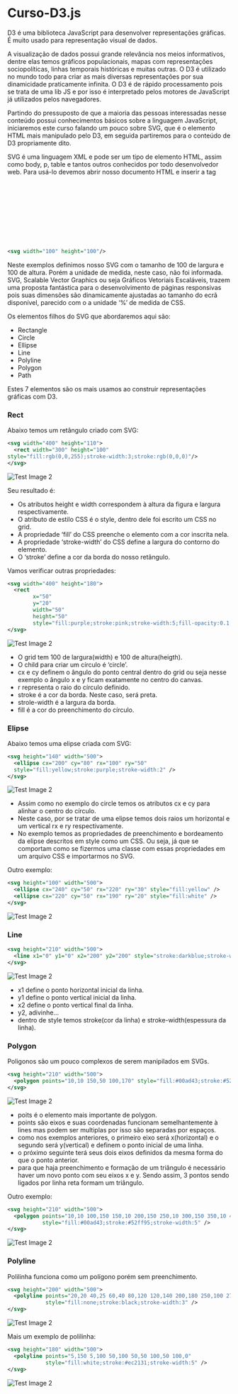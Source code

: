 # Curso-D3.js

D3 é uma biblioteca JavaScript para desenvolver representações gráficas. É muito usado para representação visual de dados.

A visualização de dados possui grande relevância nos meios informativos, dentre elas temos gráficos populacionais, mapas com representações sociopolíticas, linhas temporais históricas e muitas outras. O D3 é utilizado no mundo todo para criar as mais diversas representações por sua dinamicidade praticamente infinita. O D3 é de rápido processamento pois se trata de uma lib JS e por isso é interpretado pelos motores de JavaScript já utilizados pelos navegadores. 

Partindo do pressuposto de que a maioria das pessoas interessadas nesse conteúdo possui conhecimentos básicos sobre a linguagem JavaScript, iniciaremos este curso falando um pouco sobre SVG, que é o elemento HTML mais manipulado pelo D3, em seguida partiremos para o conteúdo de D3 propriamente dito.

SVG é uma linguagem XML e pode ser um tipo de elemento HTML, assim como body, p, table e tantos outros conhecidos por todo desenvolvedor web. Para usá-lo devemos abrir nosso documento HTML e inserir a tag <svg> dessa forma:
  
```xml
<svg width="100" height="100"/>
```

Neste exemplos definimos nosso SVG com o tamanho de 100 de largura e 100 de altura. Porém a unidade de medida, neste caso, não foi informada. 
SVG, Scalable Vector Graphics ou seja Gráficos Vetoriais Escaláveis, trazem uma proposta fantástica para o desenvolvimento de páginas responsivas pois suas dimensões são dinamicamente ajustadas ao tamanho do ecrã disponível, parecido com o a unidade ‘%’ de medida de CSS.

Os elementos filhos do SVG que abordaremos aqui são:

* Rectangle <rect>
* Circle <circle>
* Ellipse <ellipse>
* Line <line>
* Polyline <polyline>
* Polygon <polygon>
* Path <path>
  
Estes 7 elementos são os mais usamos ao construir representações gráficas com D3.

### Rect

Abaixo temos um retângulo criado com SVG:

```xml
<svg width="400" height="110">
  <rect width="300" height="100"
style="fill:rgb(0,0,255);stroke-width:3;stroke:rgb(0,0,0)"/>
</svg>
```

![Test Image 2](https://github.com/RafaeloDuarte/Curso-D3.js/blob/master/assets/rect01.PNG)

Seu resultado é:

* Os atributos height e width correspondem à altura da figura e largura respectivamente.
* O atributo de estilo CSS é o style, dentro dele foi escrito um CSS no grid.
* A propriedade ‘fill’ do CSS preenche o elemento com a cor inscrita nela.
* A propriedade ‘stroke-width’ do CSS define a largura do contorno do elemento.
* O ‘stroke’ define a cor da borda do nosso retângulo.

Vamos verificar outras propriedades:

```xml
<svg width="400" height="180">
  <rect 
        x="50" 
        y="20" 
        width="50" 
        height="50" 
        style="fill:purple;stroke:pink;stroke-width:5;fill-opacity:0.1;stroke-opacity:0.9" />
</svg>
```
![Test Image 2](https://github.com/RafaeloDuarte/Curso-D3.js/blob/master/assets/circle01.PNG)

* O grid tem 100 de largura(width) e 100 de altura(heigth).
* O child para criar um círculo é ‘circle’.
* cx e cy definem o ângulo do ponto central dentro do grid ou seja nesse exemplo o ângulo x e y ficam exatamente no centro do canvas.
* r representa o raio do círculo definido.
* stroke é a cor da borda. Neste caso, será preta.
* strole-width é a largura da borda.
* fill é a cor do preenchimento do círculo.

### Elipse

Abaixo temos uma elipse criada com SVG:

```xml
<svg height="140" width="500">
  <ellipse cx="200" cy="80" rx="100" ry="50"
  style="fill:yellow;stroke:purple;stroke-width:2" />
</svg>
```
![Test Image 2](https://github.com/RafaeloDuarte/Curso-D3.js/blob/master/assets/elipse.PNG)

* Assim como no exemplo do circle temos os atributos cx e cy para alinhar o centro do círculo.
* Neste caso, por se tratar de uma elipse temos dois raios um horizontal e um vertical rx e ry respectivamente.
* No exemplo temos as propriedades de preenchimento e bordeamento da elipse descritos em style como um CSS. Ou seja, já que se comportam como se fizermos uma classe com essas propriedades em um arquivo CSS e importarmos no SVG.

Outro exemplo:

``` xml
<svg height="100" width="500">
  <ellipse cx="240" cy="50" rx="220" ry="30" style="fill:yellow" />
  <ellipse cx="220" cy="50" rx="190" ry="20" style="fill:white" />
</svg>
```
![Test Image 2](https://github.com/RafaeloDuarte/Curso-D3.js/blob/master/assets/elipse02.PNG)

### Line

``` xml
<svg height="210" width="500">
  <line x1="0" y1="0" x2="200" y2="200" style="stroke:darkblue;stroke-width:2" />
</svg>
```

![Test Image 2](https://github.com/RafaeloDuarte/Curso-D3.js/blob/master/assets/linha01.PNG)

* x1 define o ponto horizontal inicial da linha.
* y1 define o ponto vertical inicial da linha.
* x2 define o ponto vertical final da linha.
* y2, adivinhe...
* dentro de style temos stroke(cor da linha) e stroke-width(espessura da linha).

### Polygon

Poligonos são um pouco complexos de serem manipilados em SVGs.

``` xml
<svg height="210" width="500">
  <polygon points="10,10 150,50 100,170" style="fill:#00ad43;stroke:#52ff95;stroke-width:5" />
</svg>
```

![Test Image 2](https://github.com/RafaeloDuarte/Curso-D3.js/blob/master/assets/polyline01.PNG)

* poits é o elemento mais importante de polygon.
* points são eixos e suas coordenadas funcionam semelhantemente à lines mas podem ser multiplas por isso são separadas por espaços.
* como nos exemplos anteriores, o primeiro eixo será x(horizontal) e o segundo será y(vertical) e definem o ponto inicial de uma linha.
* o próximo seguinte terá seus dois eixos definidos da mesma forma do que o ponto anterior.
* para que haja preenchimento e formação de um triângulo é necessário haver um novo ponto com seu eixos x e y. Sendo assim, 3 pontos sendo ligados por linha reta formam um triângulo.

Outro exemplo:

``` xml
<svg height="210" width="500">
  <polygon points="10,10 100,150 150,10 200,150 250,10 300,150 350,10 400,150" 
           style="fill:#00ad43;stroke:#52ff95;stroke-width:5" />
</svg>
```

![Test Image 2](https://github.com/RafaeloDuarte/Curso-D3.js/blob/master/assets/polyline02.PNG)

### Polyline

Polilinha funciona como um polígono porém sem preenchimento.

``` xml
<svg height="200" width="500">
  <polyline points="20,20 40,25 60,40 80,120 120,140 200,180 250,100 270,97" 
            style="fill:none;stroke:black;stroke-width:3" />
</svg>
```
![Test Image 2](https://github.com/RafaeloDuarte/Curso-D3.js/blob/master/assets/polilinha01.PNG)

Mais um exemplo de polilinha:

``` xml
<svg height="180" width="500">
  <polyline points="5,150 5,100 50,100 50,50 100,50 100,0" 
            style="fill:white;stroke:#ec2131;stroke-width:5" />
</svg>
```
![Test Image 2](https://github.com/RafaeloDuarte/Curso-D3.js/blob/master/assets/polilinha02.PNG)
